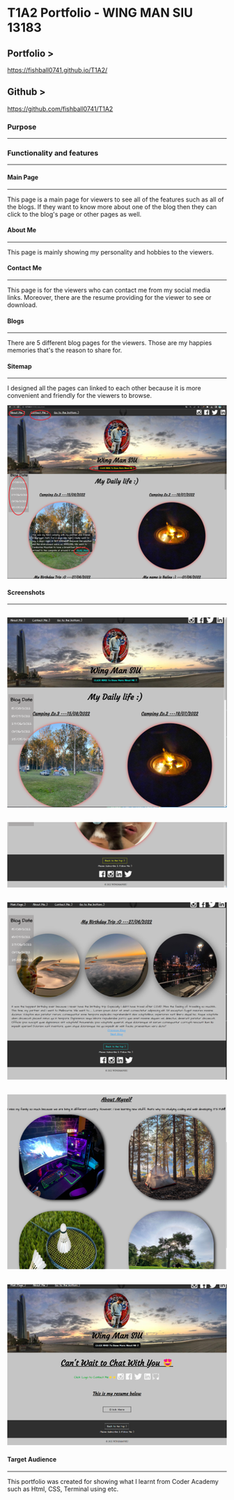 # T1A2 Portfolio - WING MAN SIU  13183


## Portfolio >    
https://fishball0741.github.io/T1A2/

## Github >    
https://github.com/fishball0741/T1A2


### Purpose
---

### Functionality and features
---


#### Main Page
---
This page is a main page for viewers to see all of the features such as all of the blogs. If they want to know more about one of the blog then they can click to the blog's page or other pages as well.

#### About Me
---
This page is mainly showing my personality and hobbies to the viewers.

#### Contact Me
---
This page is for the viewers who can contact me from my social media links. Moreover, there are the resume providing for the viewer to see or download.

#### Blogs
---
There are 5 different blog pages for the viewers. Those are my happies memories that's the reason to share for.

#### Sitemap 
---
I designed all the pages can linked to each other because it is more convenient and friendly for the viewers to browse.

![Sitemap](./Screenshots/sitemap.png)

#### Screenshots
---
![mainpage](./Screenshots/main1.0.png)
---
![footer](./Screenshots/main_footer.png)
---
![blog](./Screenshots/blog.png)
---
![aboutme](./Screenshots/aboutme.png)
---
![contactme](./Screenshots/contactme.png)
---


#### Target Audience
---
This portfolio was created for showing what I learnt from Coder Academy such as Html, CSS, Terminal using etc.
